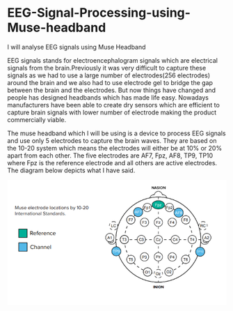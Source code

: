# EEG-Signal-Processing-using-Muse-headband
I will analyse EEG signals using Muse Headband

EEG signals stands for electroencephalogram signals which are electrical signals from the brain.Previously it was very difficult to capture these signals as we had to use a large number of electrodes(256 electrodes) around the brain and we also had to use electrode gel to bridge the gap between the brain and the electrodes. But now things have changed and people has designed headbands which has made life easy. Nowadays manufacturers have been able to create dry sensors which are efficient to capture brain signals with lower number of electrode making the product commercially viable.

The muse headband which I will be using is a device to process EEG signals and use only 5 electrodes to capture the brain waves. They are based on the 10-20 system which means the electrodes will either be at 10% or 20% apart from each other. The five electrodes are AF7, Fpz, AF8, TP9, TP10 where Fpz is the reference electrode and all others are active electrodes. The diagram below depicts what I have said.

![alt text](https://github.com/st186/EEG-Signal-Processing-using-Muse-headband/blob/master/Images/Muse%20electrode%20positions.PNG)

